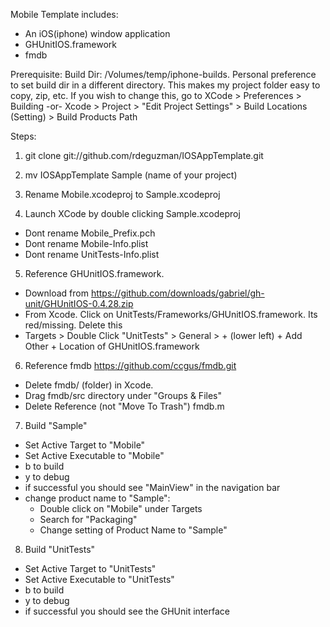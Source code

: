 Mobile Template includes:

- An iOS(iphone) window application
- GHUnitIOS.framework
- fmdb

Prerequisite:
Build Dir: /Volumes/temp/iphone-builds. Personal preference to set build dir in a different directory. This makes my project folder easy to copy, zip, etc. If you wish to change this, go to XCode > Preferences > Building -or- Xcode > Project > "Edit Project Settings" > Build Locations (Setting) > Build Products Path

Steps:
1. git clone git://github.com/rdeguzman/IOSAppTemplate.git

2. mv IOSAppTemplate Sample (name of your project)

3. Rename Mobile.xcodeproj to Sample.xcodeproj

4. Launch XCode by double clicking Sample.xcodeproj
- Dont rename Mobile_Prefix.pch
- Dont rename Mobile-Info.plist
- Dont rename UnitTests-Info.plist

5. Reference GHUnitIOS.framework. 
- Download from https://github.com/downloads/gabriel/gh-unit/GHUnitIOS-0.4.28.zip
- From Xcode. Click on UnitTests/Frameworks/GHUnitIOS.framework. Its red/missing. Delete this
- Targets > Double Click "UnitTests" > General > + (lower left) + Add Other + Location of GHUnitIOS.framework

6. Reference fmdb https://github.com/ccgus/fmdb.git
- Delete fmdb/ (folder) in Xcode.
- Drag fmdb/src directory under "Groups & Files"
- Delete Reference (not "Move To Trash") fmdb.m

7. Build "Sample" 
- Set Active Target to "Mobile"
- Set Active Executable to "Mobile"
- <ctrl> b to build
- <ctrl> y to debug
- if successful you should see "MainView" in the navigation bar
- change product name to "Sample":
  - Double click on "Mobile" under Targets
  - Search for "Packaging"
  - Change setting of Product Name to "Sample"

8. Build "UnitTests"
- Set Active Target to "UnitTests"
- Set Active Executable to "UnitTests"
- <ctrl> b to build
- <ctrl> y to debug
- if successful you should see the GHUnit interface



